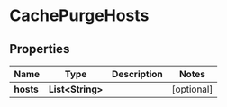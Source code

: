 

# CachePurgeHosts


## Properties

| Name | Type | Description | Notes |
|------------ | ------------- | ------------- | -------------|
|**hosts** | **List&lt;String&gt;** |  |  [optional] |




